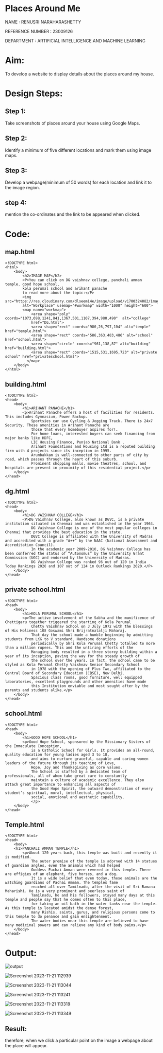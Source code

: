 # Places Around Me
NAME : RENUSRI NARAHARASHETTY

REFERENCE NUMBER : 23009126

DEPARTMENT : ARTIFICIAL INTELLIGENCE AND MACHINE LEARNING

# Aim:
To develop a website to display details about the places around my house.

# Design Steps:
## Step 1:
Take screenshots of places around your house using Google Maps.
## Step 2:
Identify a minimum of five different locations and mark them using image maps.
## Step 3:
Develop a webpage(minimum of 50 words) for each location and link it to the image region.
## step 4:
mention the co-ordinates and the link to be appeared when clicked.

# Code:
## map.html
```
<!DOCTYPE html>
<html>
    <body>
        <h2>IMAGE MAP</h2>
        <P>You can click on DG vaishnav college, panchali amman temple, good hope school, 
        kola perumal school and arihant panache
        to read more about the topic:</P>
        <img src="https://res.cloudinary.com/dlseemi4e/image/upload/v1700324082/image_map_zyiqed.png" 
        alt="Workplace" usemap="#workmap" width="1000" height="600">
        <map name="workmap">
            <area shape="poly" coords="1073,698,1241,841,1367,501,1107,394,980,490"  alt="college"
            href="DG.html">
            <area shape="rect" coords="980,26,797,104" alt="temple" href="temple.html">
            <area shape="rect" coords="586,363,403,486" alt="school" href="school.html">
            <area shape="circle" coords="961,138,87" alt="building" href="building.html">
            <area shape="rect" coords="1515,531,1695,723" alt="private school" href="privateschool.html">
          </map>
    </body>
</html>
```

## building.html
```
<!DOCTYPE html>
<head>
    <body>
        <h1>ARIHANT PANACHE</h1>
        <p>Arihant Panache offers a host of facilities for residents. This includes Gymnasium, Power Backup. 
            Sportsies can use Cycling & Jogging Track. There is 24x7 Security. These amenities in Arihant Panache are 
            those that every homebuyer aspires for!.
            For home loans, interested buyers can seek financing from major banks like HDFC, 
            LIC Housing Finance, Punjab National Bank .
            Arihant Foundations and Housing Ltd is a reputed building firm with 4 projects since its inception in 1995.
            Arumbakkam is well-connected to other parts of city by road, which passes through the heart of this suburb. 
            Prominent shopping malls, movie theatres, school, and hospitals are present in proximity of this residential project.</p>
    </body>
</head>
```

## dg.html
```
<!DOCTYPE html>
<head>
    <body>
        <h1>DG VAISHNAV COLLEGE</h1>
        <P>DG Vaishnav College, also known as DGVC, is a private institution situated in Chennai and was established in the year 1964. 
            DG Vaishnav College is one of the most popular colleges in Chennai that provides the best education in the state. 
            DGVC College is affiliated with the University of Madras and accredited with a grade "A++” by the NAAC (National Assessment and Accreditation Council).
            In the academic year 2009-2010, DG Vaishnav College has been conferred the status of “Autonomus” by the University Grant Commission (UGC) and endorsed by the University of Madras. 
            DG Vaishnav College was ranked 96 out of 120 in India Today Rankings 2020 and 107 out of 124 in Outlook Rankings 2020.</P>
    </body>
</head>
```

## private school.html
```
<!DOCTYPE html>
<head>
    <body>
        <h1>KOLA PERUMAL SCHOOL</h1>
        <p>The active involvement of the Sabha and the munificence of Chettigaru together triggered the starting of Kola Perumal 
            Chetty Vaishnav School on 3 July 1972 with the blessings of His Holiness 108 Goswami Shri Brijratnalalji Maharaj. 
            That day the school made a humble beginning by admitting students from LKG to V standard. Handsome donations 
            periodically by Shri Kola Perumal Chetty totalled to more than a million rupees. This and the untiring efforts of the 
            Managing body resulted in a three storey building within a year of its inception, paving the way for the steady growth of 
            the school over the years. In fact, the school came to be styled as Kola Perumal Chetty Vaishnav Senior Secondary School 
            in 1978 with the opening of Plus Two, affiliated to the Central Board of Secondary Education (CBSE), New Delhi. 
            Spacious class rooms, good furniture, well equipped laboratories, excellent playgrounds and other amenities have made 
            this Institution enviable and most sought after by the parents and students alike.</p>
    </body>
</head> 
```
## school.html
```
<!DOCTYPE html>
<head>
    <body>
        <h1>GOOD HOPE SCHOOL</h1>
        <p>Good Hope School, sponsored by the Missionary Sisters of the Immaculate Conception, 
            is a Catholic School for Girls. It provides an all-round, quality education for young ladies aged 3 to 18, 
            and aims to nurture graceful, capable and caring women leaders of the future through its teaching of Love, 
            Hope, Joy and Thanksgiving as core values.
            The School is staffed by a dedicated team of professionals, all of whom take great care to constantly 
            maintain a culture of academic excellence. They also attach great importance to enhancing all aspects of 
            the Good Hope Spirit, the outward demonstration of every student’s spiritual, moral, intellectual, physical, 
            social, emotional and aesthetic capability.
            </p>
    </body>
</head>
```

## Temple.html
```
<!DOCTYPE html>
<head>
    <body>
    <h1>PANCHALI AMMAN TEMPLE</h1>
        <p>About 120 years back, this temple was built and recently it is modified. 
            The outer premise of the temple is adorned with 14 statues of guardian angles, even the animals which had helped 
            Goddess Pachai Amman were revered in this temple. There are effigies of an elephant, five horses, and a dog. 
            It is a wide belief that even today, these animals are the watching guardians of Pachai Amman. The temples fame 
            reached all over Tamilnadu, after the visit of Sri Ramana Maharishi. He is a very prominent and peerless saint of 
            Tamilnadu, he and his followers, stayed many days at this temple and people say that he comes often to this place, 
            for taking an oil bath in the water tanks near the temple. As this temple is located amidst the dense forest, 
            many Rishis, saints, gurus, and religious persons come to this temple to do penance and gain enlightenment. 
            The water bodies near this temple are believed to have many medicinal powers and can relieve any kind of body pains.</p>
    </body>
</head>
```

# Output:
![output](https://github.com/Renusri-Naraharasetty/Ex-04-webTech_imagemap/assets/146916363/0771280d-568f-4473-830d-4a13ca2c9f0f)


![Screenshot 2023-11-21 112939](https://github.com/Renusri-Naraharasetty/Ex-04-webTech_imagemap/assets/146916363/1fe7f4e6-ae95-4b17-9b24-3b292ea88e6c)


![Screenshot 2023-11-21 113044](https://github.com/Renusri-Naraharasetty/Ex-04-webTech_imagemap/assets/146916363/33818eba-0441-47dd-845a-92d0a58d612e)


![Screenshot 2023-11-21 113241](https://github.com/Renusri-Naraharasetty/Ex-04-webTech_imagemap/assets/146916363/ccadd4cd-209d-463b-b36c-d4d0305d8028)


![Screenshot 2023-11-21 113318](https://github.com/Renusri-Naraharasetty/Ex-04-webTech_imagemap/assets/146916363/26a85825-9da4-492c-8b77-3c7296255072)


![Screenshot 2023-11-21 113349](https://github.com/Renusri-Naraharasetty/Ex-04-webTech_imagemap/assets/146916363/fc8a8236-6b8e-4df5-b537-a7a2a72c3f04)


## Result:
therefore, when we click a particular point on the image a webpage about the place will appear.

